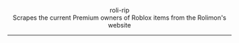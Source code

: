 <p align="center">roli-rip<br>
Scrapes the current Premium owners of Roblox items from the Rolimon's website
 <hr>
</p>
